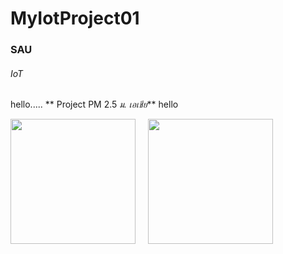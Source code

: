 # MyIotProject01
### SAU
###### IoT
hello.....
** Project PM 2.5 *ม. เอเชีย***  hello


<img src ="https://i.ibb.co/WcBcG66/Angry-Birds.png" width = "200"> &nbsp;&nbsp;&nbsp; <img src ="https://i.ibb.co/WcBcG66/Angry-Birds.png" width = "200">
